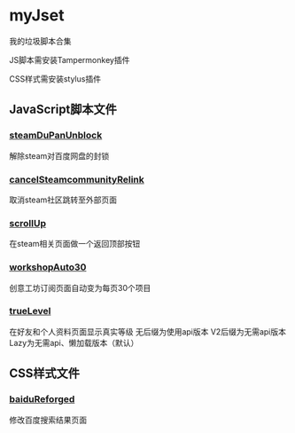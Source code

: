 # myJset
我的垃圾脚本合集

JS脚本需安装Tampermonkey插件

CSS样式需安装stylus插件
## JavaScript脚本文件
### [steamDuPanUnblock](https://github.com/swhoro/myjset/raw/master/steamDuPanUnblock.user.js)
解除steam对百度网盘的封锁
### [cancelSteamcommunityRelink](https://github.com/swhoro/myjset/raw/master/cancelSteamcommunityRelink.user.js)
取消steam社区跳转至外部页面
### [scrollUp](https://github.com/swhoro/myjset/raw/master/scrollUp.user.js)
在steam相关页面做一个返回顶部按钮
### [workshopAuto30](https://github.com/swhoro/myjset/raw/master/workshopAuto30.user.js)
创意工坊订阅页面自动变为每页30个项目
### [trueLevel](https://github.com/swhoro/myjset/raw/master/trueLevelLazy.user.js)
在好友和个人资料页面显示真实等级
无后缀为使用api版本
V2后缀为无需api版本
Lazy为无需api、懒加载版本（默认）

## CSS样式文件
### [baiduReforged](https://github.com/swhoro/myjset/raw/master/baidu.user.css)
修改百度搜索结果页面
